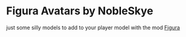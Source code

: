 # Figura Avatars by NobleSkye

just some silly models to add to your player model with the mod [Figura](https://modrinth.com/mod/figura)